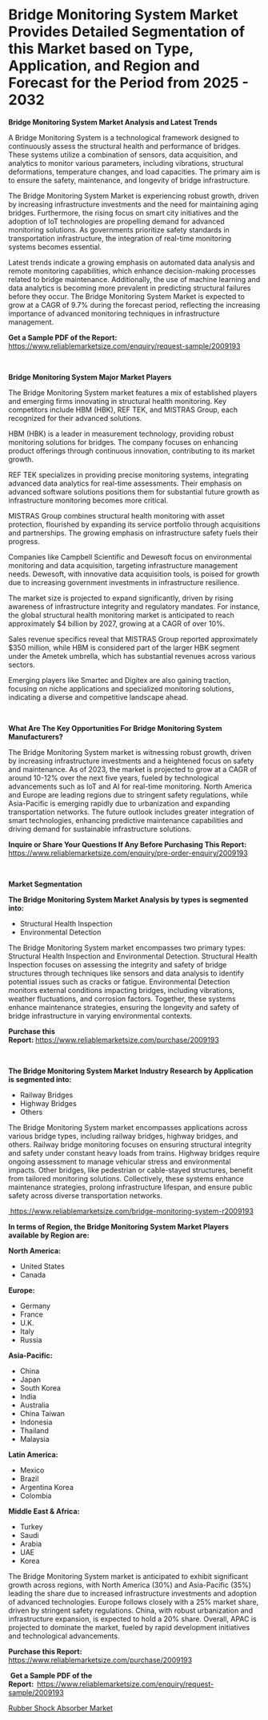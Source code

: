 <p><h1>Bridge Monitoring System Market Provides Detailed Segmentation of this Market based on Type, Application, and Region and Forecast for the Period from 2025 - 2032</h1></p><p><strong>Bridge Monitoring System Market Analysis and Latest Trends</strong></p>
<p><p>A Bridge Monitoring System is a technological framework designed to continuously assess the structural health and performance of bridges. These systems utilize a combination of sensors, data acquisition, and analytics to monitor various parameters, including vibrations, structural deformations, temperature changes, and load capacities. The primary aim is to ensure the safety, maintenance, and longevity of bridge infrastructure.</p><p>The Bridge Monitoring System Market is experiencing robust growth, driven by increasing infrastructure investments and the need for maintaining aging bridges. Furthermore, the rising focus on smart city initiatives and the adoption of IoT technologies are propelling demand for advanced monitoring solutions. As governments prioritize safety standards in transportation infrastructure, the integration of real-time monitoring systems becomes essential.</p><p>Latest trends indicate a growing emphasis on automated data analysis and remote monitoring capabilities, which enhance decision-making processes related to bridge maintenance. Additionally, the use of machine learning and data analytics is becoming more prevalent in predicting structural failures before they occur. The Bridge Monitoring System Market is expected to grow at a CAGR of 9.7% during the forecast period, reflecting the increasing importance of advanced monitoring techniques in infrastructure management.</p></p>
<p><strong>Get a Sample PDF of the Report:&nbsp;</strong> <a href="https://www.reliablemarketsize.com/enquiry/request-sample/2009193?utm_campaign=2319&utm_medium=2&utm_source=Github&utm_content=ia&utm_term=20022025&utm_id=bridge-monitoring-system">https://www.reliablemarketsize.com/enquiry/request-sample/2009193</a></p>
<p>&nbsp;</p>
<p><strong>Bridge Monitoring System Major Market Players</strong></p>
<p><p>The Bridge Monitoring System market features a mix of established players and emerging firms innovating in structural health monitoring. Key competitors include HBM (HBK), REF TEK, and MISTRAS Group, each recognized for their advanced solutions.</p><p>HBM (HBK) is a leader in measurement technology, providing robust monitoring solutions for bridges. The company focuses on enhancing product offerings through continuous innovation, contributing to its market growth.</p><p>REF TEK specializes in providing precise monitoring systems, integrating advanced data analytics for real-time assessments. Their emphasis on advanced software solutions positions them for substantial future growth as infrastructure monitoring becomes more critical.</p><p>MISTRAS Group combines structural health monitoring with asset protection, flourished by expanding its service portfolio through acquisitions and partnerships. The growing emphasis on infrastructure safety fuels their progress.</p><p>Companies like Campbell Scientific and Dewesoft focus on environmental monitoring and data acquisition, targeting infrastructure management needs. Dewesoft, with innovative data acquisition tools, is poised for growth due to increasing government investments in infrastructure resilience.</p><p>The market size is projected to expand significantly, driven by rising awareness of infrastructure integrity and regulatory mandates. For instance, the global structural health monitoring market is anticipated to reach approximately $4 billion by 2027, growing at a CAGR of over 10%.</p><p>Sales revenue specifics reveal that MISTRAS Group reported approximately $350 million, while HBM is considered part of the larger HBK segment under the Ametek umbrella, which has substantial revenues across various sectors.</p><p>Emerging players like Smartec and Digitex are also gaining traction, focusing on niche applications and specialized monitoring solutions, indicating a diverse and competitive landscape ahead.</p></p>
<p>&nbsp;</p>
<p><strong>What Are The Key Opportunities For Bridge Monitoring System Manufacturers?</strong></p>
<p><p>The Bridge Monitoring System market is witnessing robust growth, driven by increasing infrastructure investments and a heightened focus on safety and maintenance. As of 2023, the market is projected to grow at a CAGR of around 10-12% over the next five years, fueled by technological advancements such as IoT and AI for real-time monitoring. North America and Europe are leading regions due to stringent safety regulations, while Asia-Pacific is emerging rapidly due to urbanization and expanding transportation networks. The future outlook includes greater integration of smart technologies, enhancing predictive maintenance capabilities and driving demand for sustainable infrastructure solutions.</p></p>
<p><strong>Inquire or Share Your Questions If Any Before Purchasing This Report:</strong> <a href="https://www.reliablemarketsize.com/enquiry/pre-order-enquiry/2009193?utm_campaign=2319&utm_medium=2&utm_source=Github&utm_content=ia&utm_term=20022025&utm_id=bridge-monitoring-system">https://www.reliablemarketsize.com/enquiry/pre-order-enquiry/2009193</a></p>
<p>&nbsp;</p>
<p><strong>Market Segmentation</strong></p>
<p><strong>The Bridge Monitoring System Market Analysis by types is segmented into:</strong></p>
<p><ul><li>Structural Health Inspection</li><li>Environmental Detection</li></ul></p>
<p><p>The Bridge Monitoring System market encompasses two primary types: Structural Health Inspection and Environmental Detection. Structural Health Inspection focuses on assessing the integrity and safety of bridge structures through techniques like sensors and data analysis to identify potential issues such as cracks or fatigue. Environmental Detection monitors external conditions impacting bridges, including vibrations, weather fluctuations, and corrosion factors. Together, these systems enhance maintenance strategies, ensuring the longevity and safety of bridge infrastructure in varying environmental contexts.</p></p>
<p><strong>Purchase this Report:&nbsp;</strong><a href="https://www.reliablemarketsize.com/purchase/2009193?utm_campaign=2319&utm_medium=2&utm_source=Github&utm_content=ia&utm_term=20022025&utm_id=bridge-monitoring-system">https://www.reliablemarketsize.com/purchase/2009193</a></p>
<p>&nbsp;</p>
<p><strong>The Bridge Monitoring System Market Industry Research by Application is segmented into:</strong></p>
<p><ul><li>Railway Bridges</li><li>Highway Bridges</li><li>Others</li></ul></p>
<p><p>The Bridge Monitoring System market encompasses applications across various bridge types, including railway bridges, highway bridges, and others. Railway bridge monitoring focuses on ensuring structural integrity and safety under constant heavy loads from trains. Highway bridges require ongoing assessment to manage vehicular stress and environmental impacts. Other bridges, like pedestrian or cable-stayed structures, benefit from tailored monitoring solutions. Collectively, these systems enhance maintenance strategies, prolong infrastructure lifespan, and ensure public safety across diverse transportation networks.</p></p>
<p><a href="https://www.reliablemarketsize.com/bridge-monitoring-system-r2009193?utm_campaign=2319&utm_medium=2&utm_source=Github&utm_content=ia&utm_term=20022025&utm_id=bridge-monitoring-system">&nbsp;https://www.reliablemarketsize.com/bridge-monitoring-system-r2009193</a></p>
<p><strong>In terms of Region, the Bridge Monitoring System Market Players available by Region are:</strong></p>
<p>
    <p> <strong> North America: </strong>
        <ul>
            <li>United States</li>
            <li>Canada</li>
        </ul>
        </p> 
    <p> <strong> Europe: </strong>
        <ul>
            <li>Germany</li>
            <li>France</li>
            <li>U.K.</li>
            <li>Italy</li>
            <li>Russia</li>
        </ul>
        </p> 
    <p> <strong> Asia-Pacific: </strong>
        <ul>
            <li>China</li>
            <li>Japan</li>
            <li>South Korea</li>
            <li>India</li>
            <li>Australia</li>
            <li>China Taiwan</li>
            <li>Indonesia</li>
            <li>Thailand</li>
            <li>Malaysia</li>
        </ul>
        </p> 
    <p> <strong> Latin America: </strong>
        <ul>
            <li>Mexico</li>
            <li>Brazil</li>
            <li>Argentina Korea</li>
            <li>Colombia</li>
        </ul>
        </p> 
    <p> <strong> Middle East & Africa: </strong>
        <ul>
            <li>Turkey</li>
            <li>Saudi</li>
            <li>Arabia</li>
            <li>UAE</li>
            <li>Korea</li>
        </ul>
    </p>
    </p>
<p><p>The Bridge Monitoring System market is anticipated to exhibit significant growth across regions, with North America (30%) and Asia-Pacific (35%) leading the share due to increased infrastructure investments and adoption of advanced technologies. Europe follows closely with a 25% market share, driven by stringent safety regulations. China, with robust urbanization and infrastructure expansion, is expected to hold a 20% share. Overall, APAC is projected to dominate the market, fueled by rapid development initiatives and technological advancements.</p></p>
<p><strong>Purchase this Report: </strong><a href="https://www.reliablemarketsize.com/purchase/2009193?utm_campaign=2319&utm_medium=2&utm_source=Github&utm_content=ia&utm_term=20022025&utm_id=bridge-monitoring-system">https://www.reliablemarketsize.com/purchase/2009193</a></p>
<p>&nbsp;<strong>Get a Sample PDF of the Report:&nbsp;&nbsp;</strong><a href="https://www.reliablemarketsize.com/enquiry/request-sample/2009193?utm_campaign=2319&utm_medium=2&utm_source=Github&utm_content=ia&utm_term=20022025&utm_id=bridge-monitoring-system">https://www.reliablemarketsize.com/enquiry/request-sample/2009193</a></p>
<p><strong></strong></p>
<p><p><a href="https://github.com/oslieselotte2192/Market-Research-Report-List-1/blob/main/rubber-shock-absorber-market.md?utm_campaign=2319&utm_medium=2&utm_source=Github&utm_content=ia&utm_term=20022025&utm_id=bridge-monitoring-system">Rubber Shock Absorber Market</a></p></p>